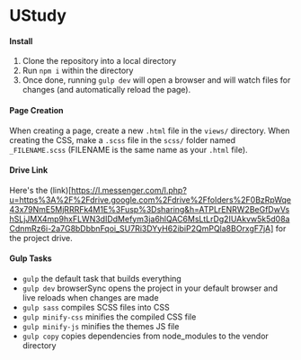 # UStudy

#### Install
1. Clone the repository into a local directory
2. Run `npm i` within the directory
3. Once done, running `gulp dev` will open a browser and will watch files for changes (and automatically reload the page).

#### Page Creation
When creating a page, create a new `.html` file in the `views/` directory. When creating the CSS, make a `.scss` file in the `scss/` folder named `_FILENAME.scss` (FILENAME is the same name as your `.html` file).

#### Drive Link
Here's the (link)[https://l.messenger.com/l.php?u=https%3A%2F%2Fdrive.google.com%2Fdrive%2Ffolders%2F0BzRpWqe43x79NmE5MjRRRFk4M1E%3Fusp%3Dsharing&h=ATPLrENRW2BeGfDwVshSLjJMX4mp9hxFLWN3dIDdMefym3ja6hlQAC6MsLtLrDg2IUAkvw5k5d08aCdnmRz6i-2a7G8bDbbnFqoi_SU7Ri3DYyH62ibiP2QmPQla8BOrxgF7jA] for the project drive.

#### Gulp Tasks

- `gulp` the default task that builds everything
- `gulp dev` browserSync opens the project in your default browser and live reloads when changes are made
- `gulp sass` compiles SCSS files into CSS
- `gulp minify-css` minifies the compiled CSS file
- `gulp minify-js` minifies the themes JS file
- `gulp copy` copies dependencies from node_modules to the vendor directory

